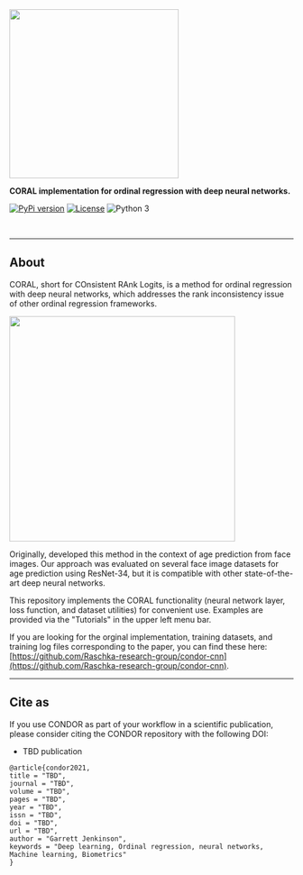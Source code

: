 
<img src="./img/condor-logo-alpha.png" width=300>

**CORAL implementation for ordinal regression with deep neural networks.**

[![PyPi version](https://pypip.in/v/condor_pytorch/badge.png)](https://pypi.org/project/condor_pytorch/)
[![License](https://img.shields.io/badge/license-MIT-blue.svg)](https://github.com/raschka-research-group/condor_pytorch/blob/main/LICENSE)
![Python 3](https://img.shields.io/badge/python-3-blue.svg)

<br>

---

## About  

CORAL, short for COnsistent RAnk Logits, is a method for ordinal regression with deep neural networks, which addresses the rank inconsistency issue of other ordinal regression frameworks.

<img src="img/figure1.jpg" width=400>

Originally, developed this method in the context of age prediction from face images. Our approach was evaluated on several face image datasets for age prediction using ResNet-34, but it is compatible with other state-of-the-art deep neural networks.

This repository implements the CORAL functionality (neural network layer, loss function, and dataset utilities) for convenient use. Examples are provided via the "Tutorials" in the upper left menu bar.

If you are looking for the orginal implementation, training datasets, and training log files corresponding to the paper, you can find these here: [https://github.com/Raschka-research-group/condor-cnn](https://github.com/Raschka-research-group/condor-cnn).


---

## Cite as

If you use CONDOR as part of your workflow in a scientific publication, please consider citing the CONDOR repository with the following DOI:

- TBD publication

```
@article{condor2021,
title = "TBD",
journal = "TBD",
volume = "TBD",
pages = "TBD",
year = "TBD",
issn = "TBD",
doi = "TBD",
url = "TBD",
author = "Garrett Jenkinson",
keywords = "Deep learning, Ordinal regression, neural networks, Machine learning, Biometrics"
}
```

